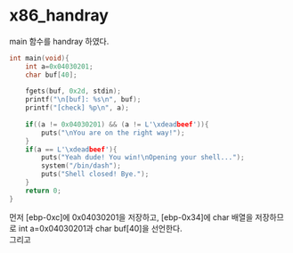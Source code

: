 # x86_handray

main 함수를 handray 하였다.


```C
int main(void){
    int a=0x04030201;
    char buf[40];
    
    fgets(buf, 0x2d, stdin);
    printf("\n[buf]: %s\n", buf);
    printf("[check] %p\n", a);
    
    if((a != 0x04030201) && (a != L'\xdeadbeef')){
        puts("\nYou are on the right way!");
    }
    if(a == L'\xdeadbeef'){
        puts("Yeah dude! You win!\nOpening your shell...");
        system("/bin/dash");
        puts("Shell closed! Bye.");
    }
    return 0;
}


```

먼저 [ebp-0xc]에 0x04030201을 저장하고, [ebp-0x34]에 char 배열을 저장하므로 int a=0x04030201과 char buf[40]을 선언한다.  
그리고 
